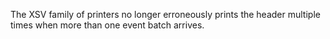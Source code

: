 The XSV family of printers no longer erroneously prints the header multiple
times when more than one event batch arrives.
